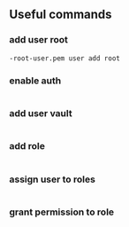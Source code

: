 ## Useful commands

### add user root
```ETCDCTL=3 etcdctl --endpoints "https://etcd1:2379,https://etcd2:2379,https://etcd3:2379" --ca-file /data/etcd/certs/etcd-root-ca.pem --key-file /data/etcd/certs/client-root-user-key.pem --cert-file /data/etcd/certs/client
-root-user.pem user add root
```

### enable auth
```ETCDCTL=3 etcdctl --endpoints "https://etcd1:2379,https://etcd2:2379,https://etcd3:2379" --ca-file /data/etcd/certs/etcd-root-ca.pem --key-file /data/etcd/certs/client-root-user-key.pem --cert-file /data/etcd/certs/client-root-user.pem auth enable
```

### add user vault
```ETCDCTL=3 etcdctl --endpoints "https://etcd1:2379,https://etcd2:2379,https://etcd3:2379" --ca-file /data/etcd/certs/etcd-root-ca.pem --key-file /data/etcd/certs/client-root-user-key.pem --cert-file /data/etcd/certs/client-root-user.pem user add vault
```

### add role
```ETCDCTL=3 etcdctl --endpoints "https://etcd1:2379,https://etcd2:2379,https://etcd3:2379" --ca-file /data/etcd/certs/etcd-root-ca.pem --key-file /data/etcd/certs/client-root-user-key.pem --cert-file /data/etcd/certs/client-root-user.pem role add vault-role
```

### assign user to roles
```ETCDCTL=3 etcdctl --endpoints "https://etcd1:2379,https://etcd2:2379,https://etcd3:2379" --ca-file /data/etcd/certs/etcd-root-ca.pem --key-file /data/etcd/certs/client-root-user-key.pem --cert-file /data/etcd/certs/client-root-user.pem user grant vault --roles vault-role
```

### grant permission to role
```ETCDCTL=3 etcdctl --endpoints "https://etcd1:2379,https://etcd2:2379,https://etcd3:2379" --ca-file /data/etcd/certs/etcd-root-ca.pem --key-file /data/etcd/certs/client-root-user-key.pem --cert-file /data/etcd/certs/client-root-user.pem role grant vault-role --read --path /a/*
```
